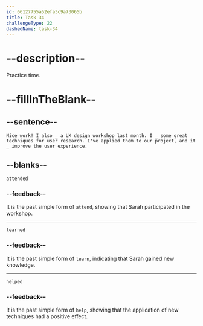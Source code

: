 ```yaml
---
id: 66127755a52efa3c9a73065b
title: Task 34
challengeType: 22
dashedName: task-34
---
```


<!--
AUDIO REFERENCE:
Sarah: Nice work! I also attended a UX design workshop last month. I learned some great techniques for user research. I've applied them to our project, and it helped improve the user experience.
-->

# --description--

Practice time.

# --fillInTheBlank--

## --sentence--

`Nice work! I also _ a UX design workshop last month. I _ some great techniques for user research. I've applied them to our project, and it _ improve the user experience.`

## --blanks--

`attended`

### --feedback--

It is the past simple form of `attend`, showing that Sarah participated in the workshop.

---

`learned`

### --feedback--

It is the past simple form of `learn`, indicating that Sarah gained new knowledge.

---

`helped`

### --feedback--

It is the past simple form of `help`, showing that the application of new techniques had a positive effect.
